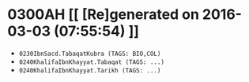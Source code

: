 # 0300AH [[ [Re]generated on 2016-03-03 (07:55:54) ]]

* `0230IbnSacd.TabaqatKubra (TAGS: BIO,COL)`
* `0240KhalifaIbnKhayyat.Tabaqat (TAGS: ...)`
* `0240KhalifaIbnKhayyat.Tarikh (TAGS: ...)`
